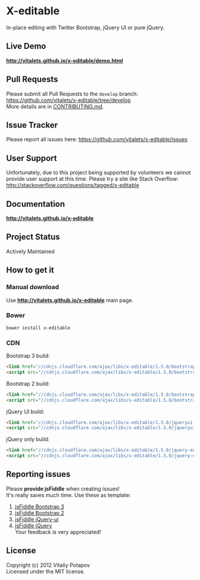 # X-editable
In-place editing with Twitter Bootstrap, jQuery UI or pure jQuery.  

## Live Demo
**http://vitalets.github.io/x-editable/demo.html**

## Pull Requests
Please submit all Pull Requests to the `develop` branch: https://github.com/vitalets/x-editable/tree/develop  
More details are in [CONTRIBUTING.md](/CONTRIBUTING.md).

## Issue Tracker
Please report all issues here:  https://github.com/vitalets/x-editable/issues

## User Support
Unfortunately, due to this project being supported by volunteers we cannot provide user support at this time. Please try a site like Stack Overflow:  http://stackoverflow.com/questions/tagged/x-editable

## Documentation
**http://vitalets.github.io/x-editable**

## Project Status
Actively Maintained

## How to get it

### Manual download
Use **http://vitalets.github.io/x-editable** main page.

### Bower
````
bower install x-editable
````

### CDN
Bootstrap 3 build:
````html
<link href="//cdnjs.cloudflare.com/ajax/libs/x-editable/1.5.0/bootstrap3-editable/css/bootstrap-editable.css" rel="stylesheet"/>
<script src="//cdnjs.cloudflare.com/ajax/libs/x-editable/1.5.0/bootstrap3-editable/js/bootstrap-editable.min.js"></script>
````

Bootstrap 2 build:
````html
<link href="//cdnjs.cloudflare.com/ajax/libs/x-editable/1.5.0/bootstrap-editable/css/bootstrap-editable.css" rel="stylesheet"/>
<script src="//cdnjs.cloudflare.com/ajax/libs/x-editable/1.5.0/bootstrap-editable/js/bootstrap-editable.min.js"></script>
````

jQuery UI build:
````html
<link href="//cdnjs.cloudflare.com/ajax/libs/x-editable/1.5.0/jqueryui-editable/css/jqueryui-editable.css" rel="stylesheet"/>
<script src="//cdnjs.cloudflare.com/ajax/libs/x-editable/1.5.0/jqueryui-editable/js/jqueryui-editable.min.js"></script>
````

jQuery only build:
````html
<link href="//cdnjs.cloudflare.com/ajax/libs/x-editable/1.5.0/jquery-editable/css/jquery-editable.css" rel="stylesheet"/>
<script src="//cdnjs.cloudflare.com/ajax/libs/x-editable/1.5.0/jquery-editable/js/jquery-editable-poshytip.min.js"></script>
````


## Reporting issues
Please **provide jsFiddle** when creating issues!   
It's really saves much time. Use these as template:   
1. [jsFiddle Bootstrap 3](http://jsfiddle.net/xBB5x/15155/)  
2. [jsFiddle Bootstrap 2](http://jsfiddle.net/xBB5x/1817/)  
3. [jsFiddle jQuery-ui](http://jsfiddle.net/xBB5x/2511/)  
4. [jsFiddle jQuery](http://jsfiddle.net/xBB5x/197)    
Your feedback is very appreciated!

## License
Copyright (c) 2012 Vitaliy Potapov  
Licensed under the MIT license.
